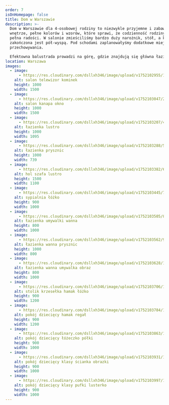 ```yaml
---
order: 7
isOnHomepage: false
title: Dom w Warszawie
description: >-
  Dom w Warszawie dla 4-osobowej rodziny to niezwykle przyjemne i zabawne
  wnętrze, pełne kolorów i wzorów, które sprawi, że codzienność rodziny będzie
  pełna radości. W salonie zmieściliśmy bardzo duży narożnik, stół, a kuchnia
  zakończona jest pół-wyspą. Pod schodami zaplanowałyśmy dodatkowe miejsce do
  przechowywania.

  Efektowna balustrada prowadzi na górę, gdzie znajdują się główna łazienka z motywem kwiatowym, sypialnia oraz pokoje dziecięce. Nasze małe Klientki zaakceptowały wybrane tapety i dekoracje do swoich pokoi, a rodzice dzięki decyzji o dużej liczbie mebli ruchomych – z sieciówek zadbali, nie tylko o aspekt ekonomiczny, ale także możliwość zmiany wystroju wraz z wiekiem. 
location: Warszawa
images:
  - image:
      - https://res.cloudinary.com/dsllxh346/image/upload/v1752102955/1_2_SALON_w2gqrk.png
    alt: salon telewizor kominek
    height: 1000
    width: 1500
  - image:
      - https://res.cloudinary.com/dsllxh346/image/upload/v1752103047/2_5_SALON_2_osmada.jpg
    alt: salon kanapa okno
    height: 1000
    width: 1500
  - image:
      - https://res.cloudinary.com/dsllxh346/image/upload/v1752103207/4_INSTA_2_20_%C5%81azienka_d%C3%B3%C5%82_fajqos.jpg
    alt: łazienka lustro
    height: 1000
    width: 1095
  - image:
      - https://res.cloudinary.com/dsllxh346/image/upload/v1752103288/5_INSTA_1_20_%C5%81azienka_d%C3%B3%C5%82_mjrmcu.jpg
    alt: łazienka prysznic
    height: 1000
    width: 739
  - image:
      - https://res.cloudinary.com/dsllxh346/image/upload/v1752103382/6_3_ycxsvo.jpg
    alt: hol szafa lustro
    height: 1500
    width: 1100
  - image:
      - https://res.cloudinary.com/dsllxh346/image/upload/v1752103445/7_syp_bturx1.jpg
    alt: sypialnia łóżko
    height: 900
    width: 1000
  - image:
      - https://res.cloudinary.com/dsllxh346/image/upload/v1752103505/8_%C5%81azienka_g%C3%B3ra_ayttjv.jpg
    alt: łazienka umywalki wanna
    height: 800
    width: 1000
  - image:
      - https://res.cloudinary.com/dsllxh346/image/upload/v1752103562/9_17_%C5%81azienka_g%C3%B3ra_ap7jug.jpg
    alt: łazienka wanna prysznic
    height: 1000
    width: 800
  - image:
      - https://res.cloudinary.com/dsllxh346/image/upload/v1752103628/10_18_%C5%81azienka_g%C3%B3ra_izul1o.jpg
    alt: łazienka wanna umywalka obraz
    height: 800
    width: 1000
  - image:
      - https://res.cloudinary.com/dsllxh346/image/upload/v1752103706/11_1_2_pvjud9.jpg
    alt: stolik krzesełka hamak łóżko
    height: 900
    width: 1200
  - image:
      - https://res.cloudinary.com/dsllxh346/image/upload/v1752103784/12_ps_post_1_cewbk4.jpg
    alt: pokój dziecięcy hamak regał
    height: 900
    width: 1200
  - image:
      - https://res.cloudinary.com/dsllxh346/image/upload/v1752103863/13_ps_3_pok%C3%B3j_m%C5%82odszej_nxidho.jpg
    alt: pokój dziecięcy łóżeczko półki
    height: 900
    width: 1000
  - image:
      - https://res.cloudinary.com/dsllxh346/image/upload/v1752103931/14_1_z2slvm.jpg
    alt: pokój dziecięcy klasy ścianka obrazki
    height: 900
    width: 1000
  - image:
      - https://res.cloudinary.com/dsllxh346/image/upload/v1752103997/15_4_h1jxba.jpg
    alt: pokój dziecięcy klasy pufki lusterko
    height: 900
    width: 1000
---
```

